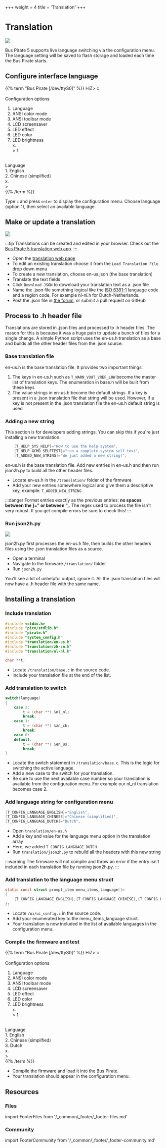 +++
weight = 4
title = 'Translation'
+++


# Translation

![](./img/translate.png)

Bus Pirate 5 supports live language switching via the configuration menu. The language setting will be saved to flash storage and loaded each time the Bus Pirate starts.


## Configure interface language

{{% term "Bus Pirate [/dev/ttyS0]" %}}
<span className="bp-prompt">HiZ></span> c<br/>
<span className="bp-info"></span><br/>
<span className="bp-info">Configuration options</span><br/>
 1. <span className="bp-info">Language</span><br/>
 2. <span className="bp-info">ANSI color mode</span><br/>
 3. <span className="bp-info">ANSI toolbar mode</span><br/>
 4. <span className="bp-info">LCD screensaver</span><br/>
 5. <span className="bp-info">LED effect</span><br/>
 6. <span className="bp-info">LED color</span><br/>
 7. <span className="bp-info">LED brightness</span><br/>
 x. <span className="bp-info"></span><br/>
<span className="bp-prompt"> ></span> 1<br/>
<br/>
<span className="bp-info">Language</span><br/>
 1. <span className="bp-info">English</span><br/>
 2. <span className="bp-info">Chinese (simplified)</span><br/>
 x. <span className="bp-info"></span><br/>
<span className="bp-prompt"> ></span> <br/>
{{% /term %}}

Type ```c``` and press ```enter``` to display the configuration menu. Choose language (option 1), then select an available language.


## Make or update a translation

![](./img/webtranslate.png)


:::tip
Translations can be created and edited in your browser. Check out the [Bus Pirate 5 translation web app](pathname:///translate.html).
:::

- Open the [translation web page](pathname:///translate.html)
- To edit an existing translation choose it from the ```Load Translation File``` drop down menu
- To create a new translation, choose en-us.json (the base translation)
- Translate the text fields
- Click ```Download JSON``` to download your translation text as a .json file
- Name the .json file something logical like the [ISO 6391-1](https://en.wikipedia.org/wiki/List_of_ISO_639-1_codes) language code and a region code. For example nl-nl.h for Dutch-Netherlands.
- Post the .json file in [the forum](https://forum.buspirate.com), or submit a pull request on GitHub

## Process to .h header file

Translations are stored in .json files and processed to .h header files. The reason for this is because it was a huge pain to update a bunch of files for a single change. A simple Python script uses the en-us.h translation as a base and builds all the other header files from the .json source.

### Base translation file
en-us.h is the base translation file. It provides two important things:
1. The keys in en-us.h such as ```T_WARN_VOUT_VREF_LOW``` become the master list of translation keys. The enumeration in base.h will be built from these keys
2. The value strings in en-us.h become the default strings. If a key is present in a .json translation file that string will be used. However, if a key is not present in the .json translation file the en-us.h default string is used

### Adding a new string 
This section is for developers adding strings. You can skip this if you're just installing a new translation. 

```c {3}
	[T_HELP_SYS_HELP]="How to use the help system",
	[T_HELP_GCMD_SELFTEST]="run a complete system self-test",
    [T_ADDED_NEW_STRING]="We just added a new string!",
```
en-us.h is the base translation file. Add new entries in en-us.h and then run json2h.py to build all the other header files.
- Locate en-us.h in the ```/translation/``` folder of the firmware
- Add your new entries somewhere logical and give them a descriptive key, example: ```T_ADDED_NEW_STRING```

:::danger
Format entries exactly as the previous entries: **no spaces between the ]=" or between ",**. The regex used to process the file isn't very robust. If you get compile errors be sure to check this!
:::

### Run json2h.py
![](./img/json2h.png)

json2h.py first processes the en-us.h file, then builds the other headers files using the .json translation files as a source.
- Open a terminal
- Navigate to the firmware ```/translation/``` folder
- Run ```json2h.py```

You'll see a lot of unhelpful output, ignore it. All the .json translation files will now have a .h header file with the same name. 

## Installing a translation

### Include translation
```c {7}
#include <stdio.h>
#include "pico/stdlib.h"
#include "pirate.h"
#include "system_config.h"
#include "translation/en-us.h"
#include "translation/zh-cn.h"
#include "translation/nl-nl.h"

char **t;
```
- Locate ```/translation/base.c``` in the source code.
- Include your translation file at the end of the list.

### Add translation to switch
```c {3-5}
switch(language)
{
    case 2:
        t = (char **) &nl_nl;
        break;       
    case 1:
        t = (char **) &zn_ch;
        break;
    case 0:
    default:
        t = (char **) &en_us;
        break;
}
```
- Locate the switch statement in ```/translation/base.c```. This is the logic for switching the active language.
- Add a new case to the switch for your translation.  
- Be sure to use the next available case number so your translation is available from the configuration menu. For example our nl_nl translation becomes case 2.

### Add language string for configuration menu
```c {3}
[T_CONFIG_LANGUAGE_ENGLISH]="English",
[T_CONFIG_LANGUAGE_CHINESE]="Chinese (simplified)",
[T_CONFIG_LANGUAGE_DUTCH]="Dutch",
```
- Open ```translation/en-us.h```
- Add a key and value for the language menu option in the translation array
- Here, we added ```T_CONFIG_LANGUAGE_DUTCH```
- Run ```translation/json2h.py``` to rebuild all the headers with this new string 

:::warning
The firmware will not compile and throw an error if the entry isn't included in each translation file by running json2h.py.
:::

### Add translation to the language menu struct

```c {3}
static const struct prompt_item menu_items_language[]=
{
    {T_CONFIG_LANGUAGE_ENGLISH},{T_CONFIG_LANGUAGE_CHINESE},{T_CONFIG_LANGUAGE_DUTCH}
};
```
- Locate ```/ui/ui_config.c``` in the source code.
- Add your enumerated key to the menu_items_language struct. 
- Your translation is now included in the list of available languages in the configuration menu.

### Compile the firmware and test

{{% term "Bus Pirate [/dev/ttyS0]" %}}
<span className="bp-prompt">HiZ></span> c<br/>
<span className="bp-info"><br/>
<span className="bp-info">Configuration options</span></span><br/>
 1. <span className="bp-info">Language</span><br/>
 2. <span className="bp-info">ANSI color mode</span><br/>
 3. <span className="bp-info">ANSI toolbar mode</span><br/>
 4. <span className="bp-info">LCD screensaver</span><br/>
 5. <span className="bp-info">LED effect</span><br/>
 6. <span className="bp-info">LED color</span><br/>
 7. <span className="bp-info">LED brightness</span><br/>
 x. <span className="bp-info"></span><br/>
<span className="bp-prompt"> ></span> 1<br/>
<br/>
<span className="bp-info">Language</span><br/>
 1. <span className="bp-info">English</span><br/>
 2. <span className="bp-info">Chinese (simplified)</span><br/>
 3. <span className="bp-info">Dutch</span><br/>
 x. <span className="bp-info"></span><br/>
<span className="bp-prompt"> ></span> <br/>
{{% /term %}}

- Compile the firmware and load it into the Bus Pirate.
- Your translation should appear in the configuration menu.

## Resources

### Files
import FooterFiles from '/_common/_footer/_footer-files.md'

<FooterFiles/>

### Community
import FooterCommunity from '/_common/_footer/_footer-community.md'

<FooterCommunity/>